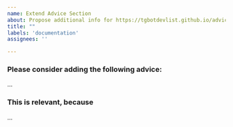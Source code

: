 ```yaml
---
name: Extend Advice Section
about: Propose additional info for https://tgbotdevlist.github.io/advice/
title: ""
labels: 'documentation'
assignees: ''

---
```


<!--
Thanks for reporting an issue!

Please only use this template to propose additional info for https://tgbotdevlist.github.io/advice/
-->

### Please consider adding the following advice:

...

### This is relevant, because

...
